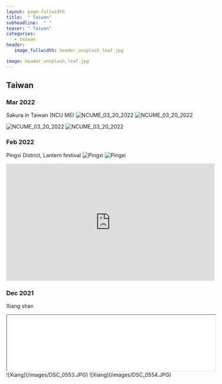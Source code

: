 ```yaml
---
layout: page-fullwidth
title:  " Taiwan"
subheadline:  " "
teaser: " Taiwan"
categories: 
   - taiwan
header:
   image_fullwidth: header_unsplash_leaf.jpg

image: header_unsplash_leaf.jpg
---
```


## Taiwan

### Mar 2022 
Sakura in Taiwan (NCU ME) 
![NCUME_03_20_2022](/images/DSC_1355.JPG)
![NCUME_03_20_2022](/images/DSC_1322.JPG)

![NCUME_03_20_2022](/images/DSC_1237.JPG)
![NCUME_03_20_2022](/images/DSC_1111.JPG)

### Feb 2022
Pingxi District, Lantern festival
![Pingxi](/images/HORIZON_0001_BURST20220212174215539_COVER.JPG)
![Pingxi](/images/DSC_1151.JPG)

<iframe width="560" height="315" src="https://www.youtube.com/embed/roccFX0Y73I" title="YouTube video player" frameborder="0" allow="accelerometer; autoplay; clipboard-write; encrypted-media; gyroscope; picture-in-picture" allowfullscreen></iframe>

### Dec 2021
Xiang shan
<iframe width ="560 height="315" src ="![Xiang](/images/DSC_0668.JPG)" allowfullscreen></iframe>
![Xiang](/images/DSC_0553.JPG)
![Xiang](/images/DSC_0554.JPG)